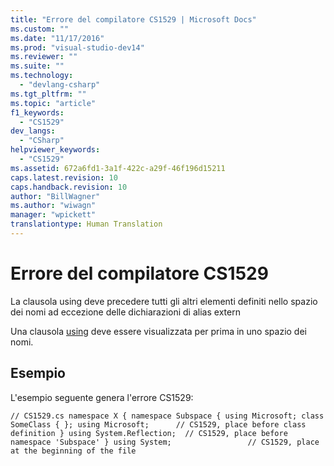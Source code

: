 ```yaml
---
title: "Errore del compilatore CS1529 | Microsoft Docs"
ms.custom: ""
ms.date: "11/17/2016"
ms.prod: "visual-studio-dev14"
ms.reviewer: ""
ms.suite: ""
ms.technology: 
  - "devlang-csharp"
ms.tgt_pltfrm: ""
ms.topic: "article"
f1_keywords: 
  - "CS1529"
dev_langs: 
  - "CSharp"
helpviewer_keywords: 
  - "CS1529"
ms.assetid: 672a6fd1-3a1f-422c-a29f-46f196d15211
caps.latest.revision: 10
caps.handback.revision: 10
author: "BillWagner"
ms.author: "wiwagn"
manager: "wpickett"
translationtype: Human Translation
---
```

# Errore del compilatore CS1529
La clausola using deve precedere tutti gli altri elementi definiti nello spazio dei nomi ad eccezione delle dichiarazioni di alias extern  
  
 Una clausola [using](../../csharp/language-reference/keywords/using.md) deve essere visualizzata per prima in uno spazio dei nomi.  
  
## Esempio  
 L'esempio seguente genera l'errore CS1529:  
  
```  
// CS1529.cs namespace X { namespace Subspace { using Microsoft; class SomeClass { }; using Microsoft;      // CS1529, place before class definition } using System.Reflection;  // CS1529, place before namespace 'Subspace' } using System;                 // CS1529, place at the beginning of the file  
```